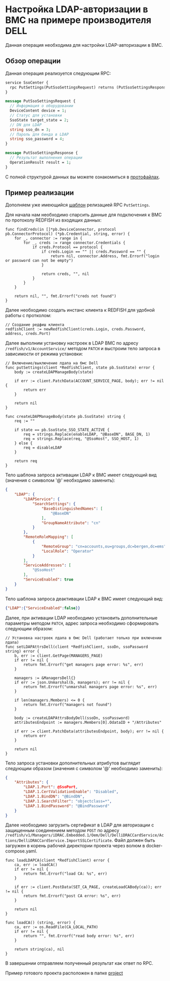 # Настройка LDAP-авторизации в BMC на примере производителя DELL

Данная операция необходима для настройки LDAP-авторизации в BMC.

## Обзор операции

Данная операция реализуется следующим RPC:

```proto
service SsoCenter {
  rpc PutSettings(PutSsoSettingsRequest) returns (PutSsoSettingsResponse);
}

message PutSsoSettingsRequest {
  // Информация о оборудовании
  DeviceContent device = 1;
  // Статус для установки
  SsoState target_state = 2;
  // DN для LDAP
  string sso_dn = 3;
  // Пароль для бинда в LDAP
  string sso_password = 4;
}

message PutSsoSettingsResponse {
  // Результат выполнения операции
  OperationResult result = 1;
}
```

С полной структурой данных вы можете ознакомиться в [протофайлах](../../../.proto/service_sso_center.proto).

## Пример реализации

Дополняем уже имеющийся [шаблон](../create_project/project/main.go) релизацией RPC `PutSettings`.

Для начала нам необходимо спарсить данные для подключения к BMC по протоколу REDFISH из входящих данных:

```golang
func findCreds(in []*pb.DeviceConnector, protocol pb.ConnectorProtocol) (*pb.Credential, string, error) {
    for _, connector := range in {
        for _, creds := range connector.Credentials {
            if creds.Protocol == protocol {
                if creds.Login == "" || creds.Password == "" {
                    return nil, connector.Address, fmt.Errorf("login or password can not be empty")
                }

                return creds, "", nil
            }
        }
    }

    return nil, "", fmt.Errorf("creds not found")
}
```

Далее необходимо создать инстанс клиента к REDFISH для удобной работы с протколом:

```golang
// Создание редфиш клиента
redfishClient := newRedfishClient(creds.Login, creds.Password, address, creds.Port)
```

Далее выполним установку настроек в LDAP BMC по адресу `/redfish/v1/AccountService/` методом `PATCH` и выстроим тело запроса в зависимости от режима установки:

```golang
// Включение/выключение лдапа на бмс Dell
func putSettings(client *RedfishClient, state pb.SsoState) error {
    body := createLDAPManageBody(state)

    if err := client.PatchData(ACCOUNT_SERVICE_PAGE, body); err != nil {
        return err
    }

    return nil
}

func createLDAPManageBody(state pb.SsoState) string {
    req := ""

    if state == pb.SsoState_SSO_STATE_ACTIVE {
        req = strings.Replace(enableLDAP, "@BaseDN", BASE_DN, 1)
        req = strings.Replace(req, "@SsoHost", SSO_HOST, 1)
    } else {
        req = disableLDAP
    }

    return req
}
```

Тело шаблона запроса активации LDAP к BMC имеет следующий вид (значения с символом '@' необходимо заменить):

```json
{
    "LDAP": {
        "LDAPService": {
            "SearchSettings": {
                "BaseDistinguishedNames": [
                    "@BaseDN"
                ],
                "GroupNameAttribute": "cn"
            }
        },
        "RemoteRoleMapping": [
            {
                "RemoteGroup": "cn=accounts,ou=groups,dc=bergen,dc=ems",
                "LocalRole": "Operator"
            }
        ],
        "ServiceAddresses": [
            "@SsoHost"
        ],
        "ServiceEnabled": true
    }
}
```

Тело шаблона запроса деактивации LDAP к BMC имеет следующий вид:

```json
{"LDAP":{"ServiceEnabled":false}}
```

Далее, при активации LDAP необходимо установить дополнительные параметры методом `PATCH`, адрес запроса необходимо сформировать следующим образом:

```golang
// Установка настроек лдапа в бмс Dell (работает только при включении лдапа)
func setLDAPAttrsDell(client *RedfishClient, ssoDn, ssoPassword string) error {
    b, err := client.GetPage(MANAGERS_PAGE)
    if err != nil {
        return fmt.Errorf("get managers page error: %s", err)
    }

    managers := &ManagersDell{}
    if err := json.Unmarshal(b, managers); err != nil {
        return fmt.Errorf("unmarshal managers page error: %s", err)
    }

    if len(managers.Members) <= 0 {
        return fmt.Errorf("managers not found")
    }

    body := createLDAPAttrsBodyDell(ssoDn, ssoPassword)
    attributesEndpoint := managers.Members[0].OdataID + "/Attributes"

    if err := client.PatchData(attributesEndpoint, body); err != nil {
        return err
    }

    return nil
}
```

Тело запроса установки дополнительных атрибутов выглядит следующим образом (значения с символом '@' необходимо заменить):

```json
{
    "Attributes": {
        "LDAP.1.Port": @SsoPort,
        "LDAP.1.CertValidationEnable": "Disabled",
        "LDAP.1.BindDN": "@BindDN",
        "LDAP.1.SearchFilter": "objectclass=*",
        "LDAP.1.BindPassword": "@BindPassword"
    }
}
```

Далее необходимо загрузить сертификат в LDAP для авторизации с защищенным соединением методом `POST` по адресу `/redfish/v1/Managers/iDRAC.Embedded.1/Oem/Dell/DelliDRACCardService/Actions/DelliDRACCardService.ImportSSLCertificate`. Файл должен быть загружен в корень рабочей директории проекта через волюм в docker-compose.yaml.

```golang
func loadLDAPCA(client *RedfishClient) error {
    ca, err := loadCA()
    if err != nil {
        return fmt.Errorf("load CA: %s", err)
    }

    if err := client.PostData(SET_CA_PAGE, createLoadCABody(ca)); err != nil {
        return fmt.Errorf("post CA error: %s", err)
    }

    return nil
}

func loadCA() (string, error) {
    ca, err := os.ReadFile(CA_LOCAL_PATH)
    if err != nil {
        return "", fmt.Errorf("read body error: %s", err)
    }

    return string(ca), nil
}
```

В завершении отправляем полученный результат как ответ по RPC.

Пример готового проекта расположен в папке [project](./project)
